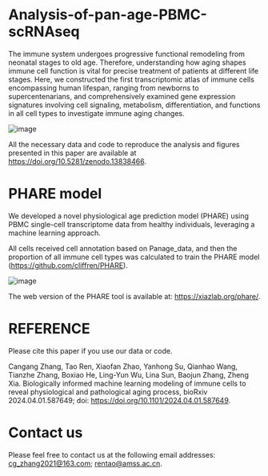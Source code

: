 # Analysis-of-pan-age-PBMC-scRNAseq

The immune system undergoes progressive functional remodeling from neonatal stages to old age. Therefore, understanding how aging shapes immune cell function is vital for precise treatment of patients at different life stages. Here, we constructed the first transcriptomic atlas of immune cells encompassing human lifespan, ranging from newborns to supercentenarians, and comprehensively examined gene expression signatures involving cell signaling, metabolism, differentiation, and functions in all cell types to investigate immune aging changes.


![image](https://github.com/user-attachments/assets/bff90676-5d49-4dc6-8777-8234d44153a4)



All the necessary data and code to reproduce the analysis and figures presented in this paper are available at https://doi.org/10.5281/zenodo.13838466. 

# PHARE model

We developed a novel physiological age prediction model (PHARE) using PBMC single-cell transcriptome data from healthy individuals, leveraging a machine learning approach.

All cells received cell annotation based on Panage_data, and then the proportion of all immune cell types was calculated to train the PHARE model (https://github.com/cliffren/PHARE).

![image](https://github.com/user-attachments/assets/d70b990a-f53b-40f3-916c-ad8a58f2ecd4)

The web version of the PHARE tool is available at: https://xiazlab.org/phare/.

# REFERENCE 
Please cite this paper if you use our data or code.

Cangang Zhang, Tao Ren, Xiaofan Zhao, Yanhong Su, Qianhao Wang, Tianzhe Zhang, Boxiao He, Ling-Yun Wu, Lina Sun, Baojun Zhang, Zheng Xia. Biologically informed machine learning modeling of immune cells to reveal physiological and pathological aging process, bioRxiv 2024.04.01.587649; doi: https://doi.org/10.1101/2024.04.01.587649.

# Contact us
Please feel free to contact us at the following email addresses: cg_zhang2021@163.com; rentao@amss.ac.cn.
